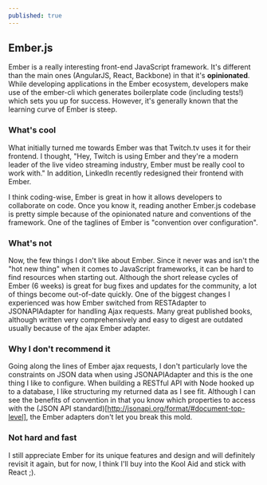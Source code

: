 ```yaml
---
published: true
---
```

## Ember.js

Ember is a really interesting front-end JavaScript framework. It's different than the main ones (AngularJS, React, Backbone) in that it's **opinionated**. While developing applications in the Ember ecosystem, developers make use of the ember-cli which generates boilerplate code (including tests!) which sets you up for success. However, it's generally known that the learning curve of Ember is steep.

### What's cool

What initially turned me towards Ember was that Twitch.tv uses it for their frontend. I thought, "Hey, Twitch is using Ember and they're a modern leader of the live video streaming industry, Ember must be really cool to work with." In addition, LinkedIn recently redesigned their frontend with Ember.

I think coding-wise, Ember is great in how it allows developers to collaborate on code. Once you know it, reading another Ember.js codebase is pretty simple because of the opinionated nature and conventions of the framework. One of the taglines of Ember is "convention over configuration".

### What's not

Now, the few things I don't like about Ember. Since it never was and isn't the "hot new thing" when it comes to JavaScript frameworks, it can be hard to find resources when starting out. Although the short release cycles of Ember (6 weeks) is great for bug fixes and updates for the community, a lot of things become out-of-date quickly. One of the biggest changes I experienced was how Ember switched from RESTAdapter to JSONAPIAdapter for handling Ajax requests. Many great published books, although written very comprehensively and easy to digest are outdated usually because of the ajax Ember adapter.

### Why I don't recommend it

Going along the lines of Ember ajax requests, I don't particularly love the constraints on JSON data when using JSONAPIAdapter and this is the one thing I like to configure. When building a RESTful API with Node hooked up to a database, I like structuring my returned data as I see fit. Although I can see the benefits of convention in that you know which properties to access with the (JSON API standard)[http://jsonapi.org/format/#document-top-level], the Ember adapters don't let you break this mold.

### Not hard and fast

I still appreciate Ember for its unique features and design and will definitely revisit it again, but for now, I think I'll buy into the Kool Aid and stick with React ;). 
